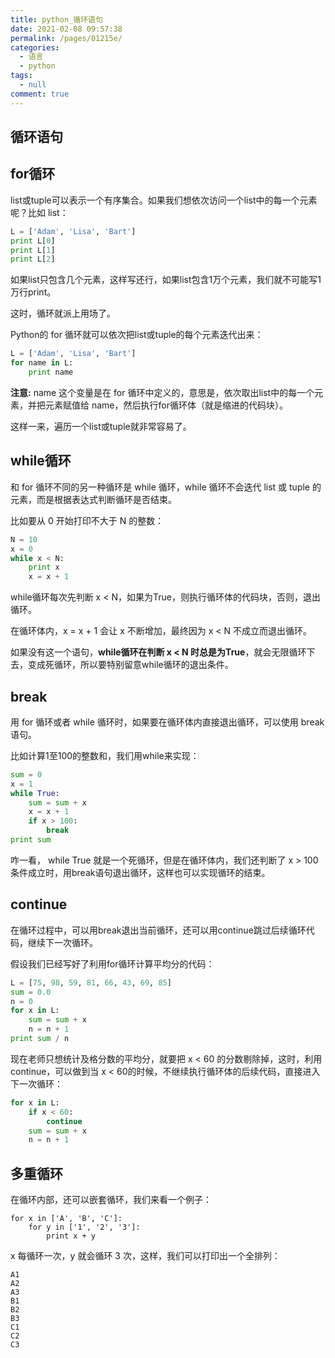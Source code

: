 ```yaml
---
title: python_循环语句
date: 2021-02-08 09:57:38
permalink: /pages/01215e/
categories: 
  - 语言
  - python
tags: 
  - null
comment: true
---
```

## 循环语句

## for循环

list或tuple可以表示一个有序集合。如果我们想依次访问一个list中的每一个元素呢？比如 list：

```python
L = ['Adam', 'Lisa', 'Bart']
print L[0]
print L[1]
print L[2]
```

如果list只包含几个元素，这样写还行，如果list包含1万个元素，我们就不可能写1万行print。

这时，循环就派上用场了。

Python的 for 循环就可以依次把list或tuple的每个元素迭代出来：

```python
L = ['Adam', 'Lisa', 'Bart']
for name in L:
    print name
```

**注意:**  name 这个变量是在 for 循环中定义的，意思是，依次取出list中的每一个元素，并把元素赋值给 name，然后执行for循环体（就是缩进的代码块）。

这样一来，遍历一个list或tuple就非常容易了。

## while循环

和 for 循环不同的另一种循环是 while 循环，while 循环不会迭代 list 或 tuple 的元素，而是根据表达式判断循环是否结束。

比如要从 0 开始打印不大于 N 的整数：

```python
N = 10
x = 0
while x < N:
    print x
    x = x + 1
```

while循环每次先判断 x < N，如果为True，则执行循环体的代码块，否则，退出循环。

在循环体内，x = x + 1 会让 x 不断增加，最终因为 x < N 不成立而退出循环。

如果没有这一个语句，**while循环在判断 x < N 时总是为True**，就会无限循环下去，变成死循环，所以要特别留意while循环的退出条件。

## break

用 for 循环或者 while 循环时，如果要在循环体内直接退出循环，可以使用 break 语句。

比如计算1至100的整数和，我们用while来实现：

```python
sum = 0
x = 1
while True:
    sum = sum + x
    x = x + 1
    if x > 100:
        break
print sum
```

咋一看， while True 就是一个死循环，但是在循环体内，我们还判断了 x > 100 条件成立时，用break语句退出循环，这样也可以实现循环的结束。

## continue

在循环过程中，可以用break退出当前循环，还可以用continue跳过后续循环代码，继续下一次循环。

假设我们已经写好了利用for循环计算平均分的代码：

```python
L = [75, 98, 59, 81, 66, 43, 69, 85]
sum = 0.0
n = 0
for x in L:
    sum = sum + x
    n = n + 1
print sum / n
```

现在老师只想统计及格分数的平均分，就要把 x < 60 的分数剔除掉，这时，利用 continue，可以做到当 x < 60的时候，不继续执行循环体的后续代码，直接进入下一次循环：

```python
for x in L:
    if x < 60:
        continue
    sum = sum + x
    n = n + 1
```

## 多重循环

在循环内部，还可以嵌套循环，我们来看一个例子：

```
for x in ['A', 'B', 'C']:
    for y in ['1', '2', '3']:
        print x + y
```

x 每循环一次，y 就会循环 3 次，这样，我们可以打印出一个全排列：

```
A1
A2
A3
B1
B2
B3
C1
C2
C3
```

